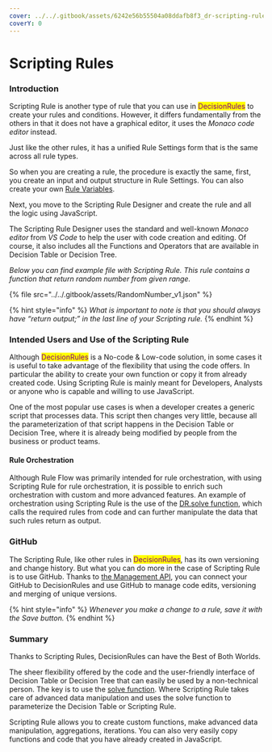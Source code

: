 ```yaml
---
cover: ../../.gitbook/assets/6242e56b55504a08ddafb8f3_dr-scripting-rule.svg
coverY: 0
---
```


# Scripting Rules

### Introduction

Scripting Rule is another type of rule that you can use in <mark style="color:purple;">DecisionRules</mark> to create your rules and conditions. However, it differs fundamentally from the others in that it does not have a graphical editor, it uses the _Monaco code editor_ instead.

Just like the other rules, it has a unified Rule Settings form that is the same across all rule types.

So when you are creating a rule, the procedure is exactly the same, first, you create an input and output structure in Rule Settings. You can also create your own [Rule Variables](https://app.gitbook.com/s/-MN4F4-qybg8XDATvios/other/rule-variables).

Next, you move to the Scripting Rule Designer and create the rule and all the logic using JavaScript.&#x20;

The Scripting Rule Designer uses the standard and well-known _Monaco editor_ from _VS Code_ to help the user with code creation and editing. Of course, it also includes all the Functions and Operators that are available in Decision Table or Decision Tree.

_Below you can find example file with Scripting Rule. This rule contains a function that return random number from given range._

{% file src="../../.gitbook/assets/RandomNumber_v1.json" %}

{% hint style="info" %}
_What is important to note is that you should always have “return output;” in the last line of your Scripting rule._
{% endhint %}

### Intended Users and Use of the Scripting Rule

Although <mark style="color:purple;">DecisionRules</mark> is a No-code & Low-code solution, in some cases it is useful to take advantage of the flexibility that using the code offers. In particular the ability to create your own function or copy it from already created code. Using Scripting Rule is mainly meant for Developers, Analysts or anyone who is capable and willing to use JavaScript.

One of the most popular use cases is when a developer creates a generic script that processes data. This script then changes very little, because all the parameterization of that script happens in the Decision Table or Decision Tree, where it is already being modified by people from the business or product teams.

#### Rule Orchestration

Although Rule Flow was primarily intended for rule orchestration, with using Scripting Rule for rule orchestration, it is possible to enrich such orchestration with custom and more advanced features. An example of orchestration using Scripting Rule is the use of the [DR.solve function](https://app.gitbook.com/s/-MN4F4-qybg8XDATvios/scripting-rules/call-embedded-rules-in-sr), which calls the required rules from code and can further manipulate the data that such rules return as output.

### GitHub

The Scripting Rule, like other rules in <mark style="color:purple;">DecisionRules</mark>, has its own versioning and change history. But what you can do more in the case of Scripting Rule is to use GitHub. Thanks to [the Management API](https://app.gitbook.com/s/-MN4F4-qybg8XDATvios/api/management-api), you can connect your GitHub to DecisionRules and use GitHub to manage code edits, versioning and merging of unique versions.

{% hint style="info" %}
_Whenever you make a change to a rule, save it with the Save button._
{% endhint %}

### Summary

Thanks to Scripting Rules, DecisionRules can have the Best of Both Worlds.

The sheer flexibility offered by the code and the user-friendly interface of Decision Table or Decision Tree that can easily be used by a non-technical person. The key is to use the [solve function](https://app.gitbook.com/s/-MN4F4-qybg8XDATvios/scripting-rules/call-embedded-rules-in-sr). Where Scripting Rule takes care of advanced data manipulation and uses the solve function to parameterize the Decision Table or Scripting Rule.&#x20;

Scripting Rule allows you to create custom functions, make advanced data manipulation, aggregations, iterations. You can also very easily copy functions and code that you have already created in JavaScript.
